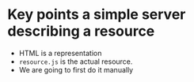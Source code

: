 # Key points a simple server describing a resource
- HTML is a representation
- `resource.js` is the actual resource. 
- We are going to first do it manually